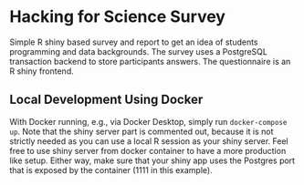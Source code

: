 # Hacking for Science Survey

Simple R shiny based survey and report to get an idea of students programming and data backgrounds. 
The survey uses a PostgreSQL transaction backend to store participants answers.
The questionnaire is an R shiny frontend. 


## Local Development Using Docker 

With Docker running, e.g., via Docker Desktop, simply run `docker-compose up`. 
Note that the shiny server part is commented out, because it is not strictly needed as you can use a local R session as your shiny server. 
Feel free to use shiny server from docker container to have a more production like setup. 
Either way, make sure that your shiny app uses the Postgres port that is exposed by the container (1111 in this example).

